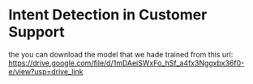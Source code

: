 # Intent Detection in Customer Support

the you can download the model that we hade trained from this url:
https://drive.google.com/file/d/1mDAeiSWxFo_hSf_a4fx3Nggxbx36f0-e/view?usp=drive_link